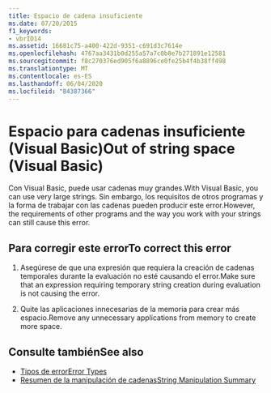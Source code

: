 ```yaml
---
title: Espacio de cadena insuficiente
ms.date: 07/20/2015
f1_keywords:
- vbrID14
ms.assetid: 16681c75-a400-422d-9351-c691d3c7614e
ms.openlocfilehash: 4767aa3431b0d255a57a7c0b8e7b271891e12581
ms.sourcegitcommit: f8c270376ed905f6a8896ce0fe25b4f4b38ff498
ms.translationtype: MT
ms.contentlocale: es-ES
ms.lasthandoff: 06/04/2020
ms.locfileid: "84387366"
---
```

# <a name="out-of-string-space-visual-basic"></a><span data-ttu-id="68d81-102">Espacio para cadenas insuficiente (Visual Basic)</span><span class="sxs-lookup"><span data-stu-id="68d81-102">Out of string space (Visual Basic)</span></span>
<span data-ttu-id="68d81-103">Con Visual Basic, puede usar cadenas muy grandes.</span><span class="sxs-lookup"><span data-stu-id="68d81-103">With Visual Basic, you can use very large strings.</span></span> <span data-ttu-id="68d81-104">Sin embargo, los requisitos de otros programas y la forma de trabajar con las cadenas pueden producir este error.</span><span class="sxs-lookup"><span data-stu-id="68d81-104">However, the requirements of other programs and the way you work with your strings can still cause this error.</span></span>  
  
## <a name="to-correct-this-error"></a><span data-ttu-id="68d81-105">Para corregir este error</span><span class="sxs-lookup"><span data-stu-id="68d81-105">To correct this error</span></span>  
  
1. <span data-ttu-id="68d81-106">Asegúrese de que una expresión que requiera la creación de cadenas temporales durante la evaluación no esté causando el error.</span><span class="sxs-lookup"><span data-stu-id="68d81-106">Make sure that an expression requiring temporary string creation during evaluation is not causing the error.</span></span>  
  
2. <span data-ttu-id="68d81-107">Quite las aplicaciones innecesarias de la memoria para crear más espacio.</span><span class="sxs-lookup"><span data-stu-id="68d81-107">Remove any unnecessary applications from memory to create more space.</span></span>  
  
## <a name="see-also"></a><span data-ttu-id="68d81-108">Consulte también</span><span class="sxs-lookup"><span data-stu-id="68d81-108">See also</span></span>

- [<span data-ttu-id="68d81-109">Tipos de error</span><span class="sxs-lookup"><span data-stu-id="68d81-109">Error Types</span></span>](../../programming-guide/language-features/error-types.md)
- [<span data-ttu-id="68d81-110">Resumen de la manipulación de cadenas</span><span class="sxs-lookup"><span data-stu-id="68d81-110">String Manipulation Summary</span></span>](../keywords/string-manipulation-summary.md)
